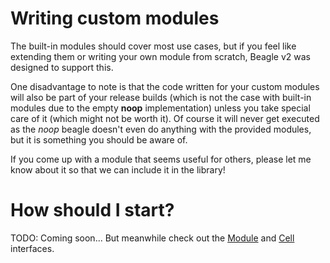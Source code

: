 # Writing custom modules
The built-in modules should cover most use cases, but if you feel like extending them or writing your own module from scratch, Beagle v2 was designed to support this.

One disadvantage to note is that the code written for your custom modules will also be part of your release builds (which is not the case with built-in modules due to the empty **noop** implementation) unless you take special care of it (which might not be worth it). Of course it will never get executed as the *noop* beagle doesn't even do anything with the provided modules, but it is something you should be aware of.

If you come up with a module that seems useful for others, please let me know about it so that we can include it in the library!

# How should I start?
TODO: Coming soon... But meanwhile check out the [Module](https://github.com/pandulapeter/beagle/blob/master/common/src/main/java/com/pandulapeter/beagle/common/contracts/module/Module.kt) and [Cell](https://github.com/pandulapeter/beagle/blob/master/common/src/main/java/com/pandulapeter/beagle/common/contracts/module/Cell.kt) interfaces.